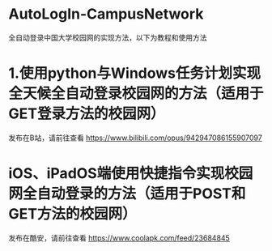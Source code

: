 # AutoLogIn-CampusNetwork
全自动登录中国大学校园网的实现方法，以下为教程和使用方法

# 1.使用python与Windows任务计划实现全天候全自动登录校园网的方法（适用于GET登录方法的校园网）
发布在B站，请前往查看 https://www.bilibili.com/opus/942947086155907097

# iOS、iPadOS端使用快捷指令实现校园网全自动登录的方法（适用于POST和GET方法的校园网）
发布在酷安，请前往查看 https://www.coolapk.com/feed/23684845
